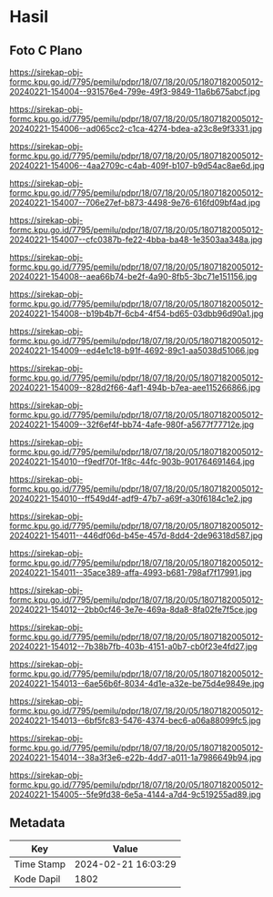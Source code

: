# Hasil

## Foto C Plano

https://sirekap-obj-formc.kpu.go.id/7795/pemilu/pdpr/18/07/18/20/05/1807182005012-20240221-154004--931576e4-799e-49f3-9849-11a6b675abcf.jpg

https://sirekap-obj-formc.kpu.go.id/7795/pemilu/pdpr/18/07/18/20/05/1807182005012-20240221-154006--ad065cc2-c1ca-4274-bdea-a23c8e9f3331.jpg

https://sirekap-obj-formc.kpu.go.id/7795/pemilu/pdpr/18/07/18/20/05/1807182005012-20240221-154006--4aa2709c-c4ab-409f-b107-b9d54ac8ae6d.jpg

https://sirekap-obj-formc.kpu.go.id/7795/pemilu/pdpr/18/07/18/20/05/1807182005012-20240221-154007--706e27ef-b873-4498-9e76-616fd09bf4ad.jpg

https://sirekap-obj-formc.kpu.go.id/7795/pemilu/pdpr/18/07/18/20/05/1807182005012-20240221-154007--cfc0387b-fe22-4bba-ba48-1e3503aa348a.jpg

https://sirekap-obj-formc.kpu.go.id/7795/pemilu/pdpr/18/07/18/20/05/1807182005012-20240221-154008--aea66b74-be2f-4a90-8fb5-3bc71e151156.jpg

https://sirekap-obj-formc.kpu.go.id/7795/pemilu/pdpr/18/07/18/20/05/1807182005012-20240221-154008--b19b4b7f-6cb4-4f54-bd65-03dbb96d90a1.jpg

https://sirekap-obj-formc.kpu.go.id/7795/pemilu/pdpr/18/07/18/20/05/1807182005012-20240221-154009--ed4e1c18-b91f-4692-89c1-aa5038d51066.jpg

https://sirekap-obj-formc.kpu.go.id/7795/pemilu/pdpr/18/07/18/20/05/1807182005012-20240221-154009--828d2f66-4af1-494b-b7ea-aee115266866.jpg

https://sirekap-obj-formc.kpu.go.id/7795/pemilu/pdpr/18/07/18/20/05/1807182005012-20240221-154009--32f6ef4f-bb74-4afe-980f-a5677f77712e.jpg

https://sirekap-obj-formc.kpu.go.id/7795/pemilu/pdpr/18/07/18/20/05/1807182005012-20240221-154010--f9edf70f-1f8c-44fc-903b-901764691464.jpg

https://sirekap-obj-formc.kpu.go.id/7795/pemilu/pdpr/18/07/18/20/05/1807182005012-20240221-154010--ff549d4f-adf9-47b7-a69f-a30f6184c1e2.jpg

https://sirekap-obj-formc.kpu.go.id/7795/pemilu/pdpr/18/07/18/20/05/1807182005012-20240221-154011--446df06d-b45e-457d-8dd4-2de96318d587.jpg

https://sirekap-obj-formc.kpu.go.id/7795/pemilu/pdpr/18/07/18/20/05/1807182005012-20240221-154011--35ace389-affa-4993-b681-798af7f17991.jpg

https://sirekap-obj-formc.kpu.go.id/7795/pemilu/pdpr/18/07/18/20/05/1807182005012-20240221-154012--2bb0cf46-3e7e-469a-8da8-8fa02fe7f5ce.jpg

https://sirekap-obj-formc.kpu.go.id/7795/pemilu/pdpr/18/07/18/20/05/1807182005012-20240221-154012--7b38b7fb-403b-4151-a0b7-cb0f23e4fd27.jpg

https://sirekap-obj-formc.kpu.go.id/7795/pemilu/pdpr/18/07/18/20/05/1807182005012-20240221-154013--6ae56b6f-8034-4d1e-a32e-be75d4e9849e.jpg

https://sirekap-obj-formc.kpu.go.id/7795/pemilu/pdpr/18/07/18/20/05/1807182005012-20240221-154013--6bf5fc83-5476-4374-bec6-a06a88099fc5.jpg

https://sirekap-obj-formc.kpu.go.id/7795/pemilu/pdpr/18/07/18/20/05/1807182005012-20240221-154014--38a3f3e6-e22b-4dd7-a011-1a7986649b94.jpg

https://sirekap-obj-formc.kpu.go.id/7795/pemilu/pdpr/18/07/18/20/05/1807182005012-20240221-154005--5fe9fd38-6e5a-4144-a7d4-9c519255ad89.jpg


## Metadata

| Key        | Value               |
| ---------- | ------------------- |
| Time Stamp | 2024-02-21 16:03:29 |
| Kode Dapil | 1802                |



